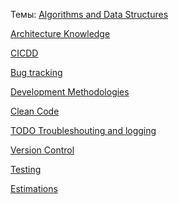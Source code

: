 Темы:
[Algorithms and Data Structures](https://github.com/NikitinAU/JavaToLearn/blob/main/JAVA/Software%20Development%20(general)/Algorithms%20and%20Data%20Structures%20(Advanced).md)

[Architecture Knowledge](https://github.com/NikitinAU/JavaToLearn/blob/main/JAVA/Software%20Development%20(general)/Architecture%20Knowledge%20(Intern).md)

[CICDD](https://github.com/NikitinAU/JavaToLearn/blob/main/JAVA/Software%20Development%20(general)/CICDD%20(Intern).md)

[Bug tracking](https://github.com/NikitinAU/JavaToLearn/blob/main/JAVA/Software%20Development%20(general)/Bug%20tracking%20(Intern).md)

[Development Methodologies](https://github.com/NikitinAU/JavaToLearn/blob/main/JAVA/Software%20Development%20(general)/Development%20Methodologies%20(Intern).md)

[Clean Code](https://github.com/NikitinAU/JavaToLearn/blob/main/JAVA/Software%20Development%20(general)/Clean%20Code%20(Novice%20-%20Intern).md)

[TODO Troubleshouting and logging](https://github.com/NikitinAU/JavaToLearn/blob/main/JAVA/Software%20Development%20(general)/TODO%20Troubleshouting%20and%20logging%20(Intern).md)

[Version Control](https://github.com/NikitinAU/JavaToLearn/blob/main/JAVA/Software%20Development%20(general)/Version%20Control%20(Intern).md)

[Testing](https://github.com/NikitinAU/JavaToLearn/blob/main/JAVA/Software%20Development%20(general)/Testing%20(Intern).md)

[Estimations](https://github.com/NikitinAU/JavaToLearn/blob/main/JAVA/Software%20Development%20(general)/Estimations%20(Novice).md)
